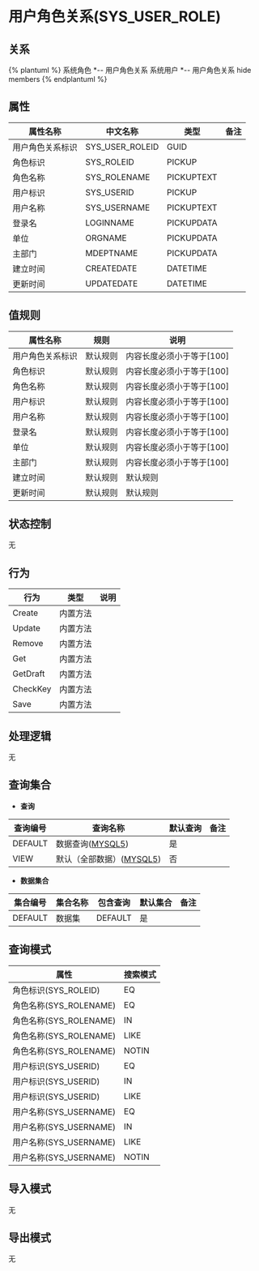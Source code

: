 # 用户角色关系(SYS_USER_ROLE)

  

## 关系
{% plantuml %}
系统角色 *-- 用户角色关系 
系统用户 *-- 用户角色关系 
hide members
{% endplantuml %}

## 属性

| 属性名称        |    中文名称    | 类型     |  备注  |
| --------   |------------| -----   |  -------- | 
|用户角色关系标识|SYS_USER_ROLEID|GUID|&nbsp;|
|角色标识|SYS_ROLEID|PICKUP|&nbsp;|
|角色名称|SYS_ROLENAME|PICKUPTEXT|&nbsp;|
|用户标识|SYS_USERID|PICKUP|&nbsp;|
|用户名称|SYS_USERNAME|PICKUPTEXT|&nbsp;|
|登录名|LOGINNAME|PICKUPDATA|&nbsp;|
|单位|ORGNAME|PICKUPDATA|&nbsp;|
|主部门|MDEPTNAME|PICKUPDATA|&nbsp;|
|建立时间|CREATEDATE|DATETIME|&nbsp;|
|更新时间|UPDATEDATE|DATETIME|&nbsp;|

## 值规则
| 属性名称    | 规则    |  说明  |
| --------   |------------| ----- | 
|用户角色关系标识|默认规则|内容长度必须小于等于[100]|
|角色标识|默认规则|内容长度必须小于等于[100]|
|角色名称|默认规则|内容长度必须小于等于[100]|
|用户标识|默认规则|内容长度必须小于等于[100]|
|用户名称|默认规则|内容长度必须小于等于[100]|
|登录名|默认规则|内容长度必须小于等于[100]|
|单位|默认规则|内容长度必须小于等于[100]|
|主部门|默认规则|内容长度必须小于等于[100]|
|建立时间|默认规则|默认规则|
|更新时间|默认规则|默认规则|

## 状态控制

无


## 行为
| 行为    | 类型    |  说明  |
| --------   |------------| ----- | 
|Create|内置方法|&nbsp;|
|Update|内置方法|&nbsp;|
|Remove|内置方法|&nbsp;|
|Get|内置方法|&nbsp;|
|GetDraft|内置方法|&nbsp;|
|CheckKey|内置方法|&nbsp;|
|Save|内置方法|&nbsp;|

## 处理逻辑
无

## 查询集合

* **查询**

| 查询编号 | 查询名称       | 默认查询 |   备注|
| --------  | --------   | --------   | ----- |
|DEFAULT|数据查询([MYSQL5](../../appendix/query_MYSQL5.md#SysUserRole_Default))|是|&nbsp;|
|VIEW|默认（全部数据）([MYSQL5](../../appendix/query_MYSQL5.md#SysUserRole_View))|否|&nbsp;|

* **数据集合**

| 集合编号 | 集合名称   |  包含查询  | 默认集合 |   备注|
| --------  | --------   | -------- | --------   | ----- |
|DEFAULT|数据集|DEFAULT|是|&nbsp;|

## 查询模式
| 属性      |    搜索模式     |
| --------   |------------|
|角色标识(SYS_ROLEID)|EQ|
|角色名称(SYS_ROLENAME)|EQ|
|角色名称(SYS_ROLENAME)|IN|
|角色名称(SYS_ROLENAME)|LIKE|
|角色名称(SYS_ROLENAME)|NOTIN|
|用户标识(SYS_USERID)|EQ|
|用户标识(SYS_USERID)|IN|
|用户标识(SYS_USERID)|LIKE|
|用户名称(SYS_USERNAME)|EQ|
|用户名称(SYS_USERNAME)|IN|
|用户名称(SYS_USERNAME)|LIKE|
|用户名称(SYS_USERNAME)|NOTIN|

## 导入模式
无


## 导出模式
无
